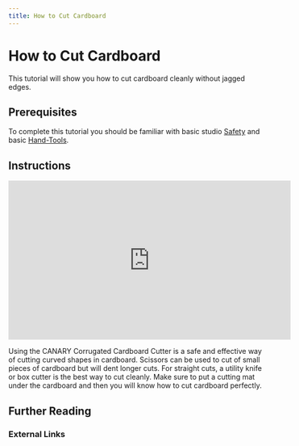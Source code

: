 ```yaml
---
title: How to Cut Cardboard
---
```


# How to Cut Cardboard

This tutorial will show you how to cut cardboard cleanly without jagged edges.

## Prerequisites

To complete this tutorial you should be familiar with basic studio [Safety](../Safety.md) and basic [Hand-Tools](../Hand-Tools.md).

## Instructions

<div class="responsive-iframe-container"><iframe width="560" height="315" src="https://www.youtube.com/embed/Tm7xTiLl4Hw" title="YouTube video player" frameborder="0" allow="accelerometer; autoplay; clipboard-write; encrypted-media; gyroscope; picture-in-picture" allowfullscreen></iframe></div>

Using the CANARY Corrugated Cardboard Cutter is a safe and effective way of cutting curved shapes in cardboard. Scissors can be used to cut of small pieces of cardboard but will dent longer cuts. For straight cuts, a utility knife or box cutter is the best way to cut cleanly. Make sure to put a cutting mat under the cardboard and then you will know how to cut cardboard perfectly.

## Further Reading

### External Links
